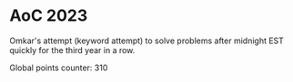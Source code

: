 # AoC 2023

Omkar's attempt (keyword attempt) to solve problems after midnight EST quickly for the third year in a row.

Global points counter: 310